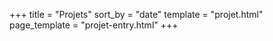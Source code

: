 +++
title = "Projets"
sort_by = "date"
template = "projet.html"
page_template = "projet-entry.html"
+++
